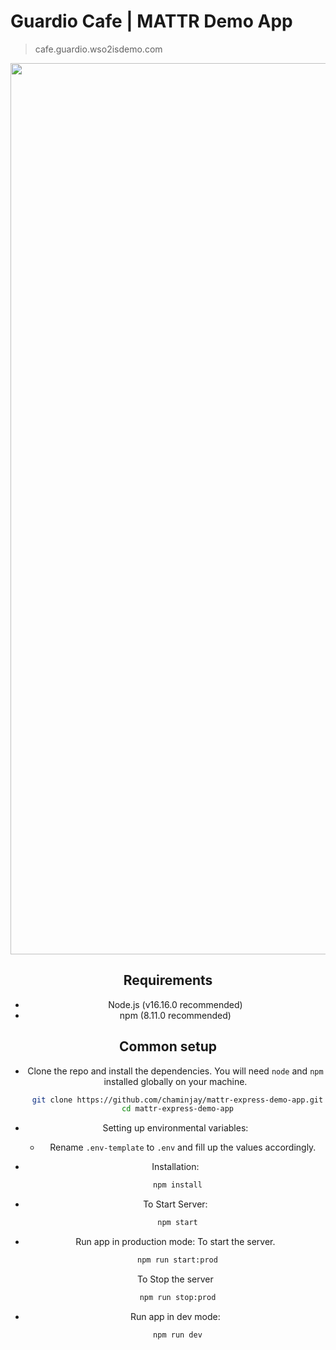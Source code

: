 # Guardio Cafe | MATTR Demo App

> cafe.guardio.wso2isdemo.com
<center>
   <img width="1426" alt="image" src="https://user-images.githubusercontent.com/90854808/183014700-d05dcb85-dc84-4834-8153-314111c41a7c.png">
<center />

## Requirements
- Node.js (v16.16.0 recommended)
- npm (8.11.0 recommended)

## Common setup

- Clone the repo and install the dependencies. You will need `node` and `npm` installed globally on your machine.

   ```bash
    git clone https://github.com/chaminjay/mattr-express-demo-app.git
    cd mattr-express-demo-app
   ```

- Setting up environmental variables:
   - Rename `.env-template` to `.env` and fill up the values accordingly.

- Installation:
   ```bash
    npm install
   ```

- To Start Server:
   ```bash
    npm start
   ```

- Run app in production mode:
  To start the server.
   ```bash
    npm run start:prod
   ```
  To Stop the server
   ```bash
    npm run stop:prod
   ```

- Run app in dev mode:
   ```bash
    npm run dev
   ```
